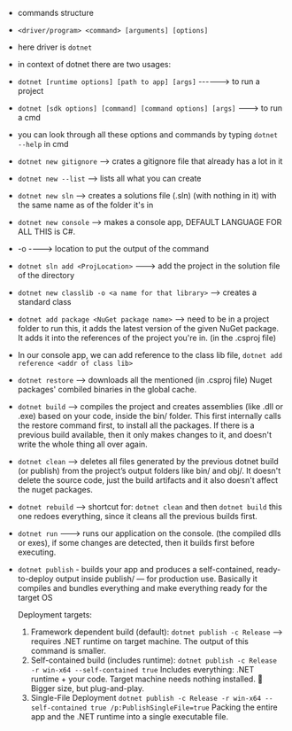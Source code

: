 - commands structure
- `<driver/program> <command> [arguments] [options]`
- here driver is `dotnet`
- in context of dotnet there are two usages:
- `dotnet [runtime options] [path to app] [args]` ------> to run a project
- `dotnet [sdk options] [command] [command options] [args]` ---> to run a cmd

- you can look through all these options and commands by typing `dotnet --help` in cmd

- `dotnet new gitignore` --> crates a gitignore file that already has a lot in it
- `dotnet new --list` --> lists all what you can create
- `dotnet new sln` --> creates a solutions file (.sln) (with nothing in it) with the same name as of the folder it's in
- `dotnet new console` --> makes a console app, DEFAULT LANGUAGE FOR ALL THIS is C#.
- -o <location/> ----> location to put the output of the command
- `dotnet sln add <ProjLocation>` ---> add the project in the solution file of the directory
- `dotnet new classlib -o <a name for that library>` --> creates a standard class
- `dotnet add package <NuGet package name>` --> need to be in a project folder to run this, it adds the latest version of the given NuGet package.
  It adds it into the references of the project you're in. (in the .csproj file)
- In our console app, we can add reference to the class lib file, `dotnet add reference <addr of class lib>`
- `dotnet restore` --> downloads all the mentioned (in .csproj file) Nuget packages' combiled binaries in the global cache.
- `dotnet build` --> compiles the project and creates assemblies (like .dll or .exe) based on your code, inside the bin/ folder. This first internally calls the restore command first, to install all the packages. If there is a previous build available, then it only makes changes to it, and doesn't write the whole thing all over again.
- `dotnet clean` --> deletes all files generated by the previous dotnet build (or publish) from the project’s output folders like bin/ and obj/.
  It doesn't delete the source code, just the build artifacts and it also doesn't affect the nuget packages.
- `dotnet rebuild` --> shortcut for: `dotnet clean` and then `dotnet build`
  this one redoes everything, since it cleans all the previous builds first.
- `dotnet run` ---> runs our application on the console. (the compiled dlls or exes), if some changes are detected, then it builds first before executing.


- `dotnet publish` - builds your app and produces a self-contained, ready-to-deploy output inside publish/ — for production use.
  Basically it compiles and bundles everything and make everything ready for the target OS
  
    Deployment targets:
    1. Framework dependent build (default):
      `dotnet publish -c Release` --> requires .NET runtime on target machine. The output of this command is smaller.
    2. Self-contained build (includes runtime):
      `dotnet publish -c Release -r win-x64 --self-contained true`
        Includes everything: .NET runtime + your code.
        Target machine needs nothing installed.
        🔺 Bigger size, but plug-and-play.
    3. Single-File Deployment
       `dotnet publish -c Release -r win-x64 --self-contained true /p:PublishSingleFile=true`
       Packing the entire app and the .NET runtime into a single executable file.
